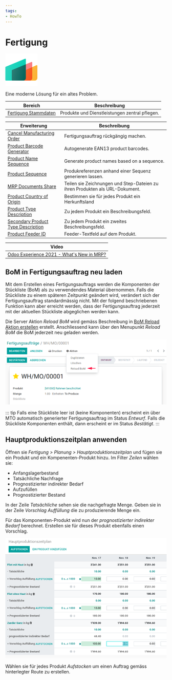 ```yaml
---
tags:
- HowTo
---
```

# Fertigung
![icons_odoo_mrp](assets/icons_odoo_mrp.png)

Eine moderne Lösung für ein altes Problem.

| Bereich                                         | Beschreibung                                   |
| ----------------------------------------------- | ---------------------------------------------- |
| [Fertigung Stammdaten](Fertigung-Stammdaten.md) | Produkte und Dienstleistungen zentral pflegen. |

| Erweiterung                                                                 | Beschreibung                                                                 |
| --------------------------------------------------------------------------- | ---------------------------------------------------------------------------- |
| [Cancel Manufacturing Order](Cancel-Manufacturing-Order.md)                 | Fertigungsauftrag rückgängig machen.                                         |
| [Product Barcode Generator](Product-Barcode-Generator.md)                   | Autogenerate EAN13 product barcodes.                                         |
| [Product Name Sequence](Product-Name-Sequence.md)                           | Generate product names based on a sequence.                                  |
| [Product Sequence](Product-Sequence.md)                                     | Produkreferenzen anhand einer Sequenz generieren lassen.                     |
| [MRP Documents Share](MRP-Documents-Share.md)                               | Teilen sie Zeichnungen und Step-Dateien zu ihren Produkten als URL-Dokument. |
| [Product Country of Origin](Product-Country-of-Origin.md)                   | Bestimmen sie für jedes Produkt ein Herkunftsland                            |
| [Product Type Description](Product-Type-Description.md)                     | Zu jedem Produkt ein Beschreibungsfeld.                                      |
| [Secondary Product Type Description](Secondary-Product-Type-Description.md) | Zu jedem Produkt ein zweites Beschreibungsfeld.                              |
| [Product Feeder ID](Product-Feeder-ID.md)                                   | Feeder-Textfeld auf dem Produkt.                                             |

| Video                                                                                    |
| ---------------------------------------------------------------------------------------- |
| [Odoo Experience 2021 - What's New in MRP?](https://www.youtube.com/watch?v=xTXc_FV9kKU) |

## BoM in Fertigungsauftrag neu laden

Mit dem Erstellen eines Fertigungsauftrags werden die Komponenten der Stückliste (BoM) als zu verwendendes Material übernommen. Falls die Stückliste zu einem späteren Zeitpunkt geändert wird, verändert sich der Fertigungsauftrag standardmässig nicht. Mit der folgend beschriebenen Funktion kann aber erreicht werden, dass der Fertigungsauftrag jederzeit mit der aktuellen Stückliste abgeglichen werden kann.

Die Server Aktion *Reload BoM* wird gemäss Beschreibung in [BoM Reload Aktion erstellen](Aktionen#BoM%20Reload%20Aktion%20erstellen) erstellt. Anschliessend kann über den Menupunkt *Reload BoM* die BoM jederzeit neu geladen werden.

![Fertigung Reload BoM](assets/Fertigung%20Reload%20BoM.png)

::: tip
Falls eine Stückliste leer ist (keine Komponenten) erscheint ein über MTO automatisch generierter Fertigungsauftrag im Status *Entwurf*. Falls die Stückliste Komponenten enthält, dann erscheint er im Status *Bestätigt*.
:::

## Hauptproduktionszeitplan anwenden

Öffnen sie *Fertigung > Planung > Hauptproduktionszeitplan* und fügen sie ein Produkt und ein Kompenenten-Produkt hinzu. Im Filter *Zeilen* wählen sie:

* Anfangslagerbestand
* Tatsächliche Nachfrage
* Prognostizierter indirekter Bedarf
* Aufzufüllen
* Prognostizierter Bestand

In der Zeile *Tatsächliche* sehen sie die nachgefragte Menge. Geben sie in der Zeile *Vorschlag Auffüllung* die zu produzierende Menge ein.

Für das Komponenten-Produkt wird nun der *prognostizierter indirekter Bedarf* berechnet. Erstellen sie für dieses Produkt ebenfalls einen Vorschlag.

![](assets/Hauptproduktionszeitplan.png)

Wählen sie für jedes Produkt *Aufstocken* um einen Auftrag gemäss hinterlegter Route zu erstellen.


